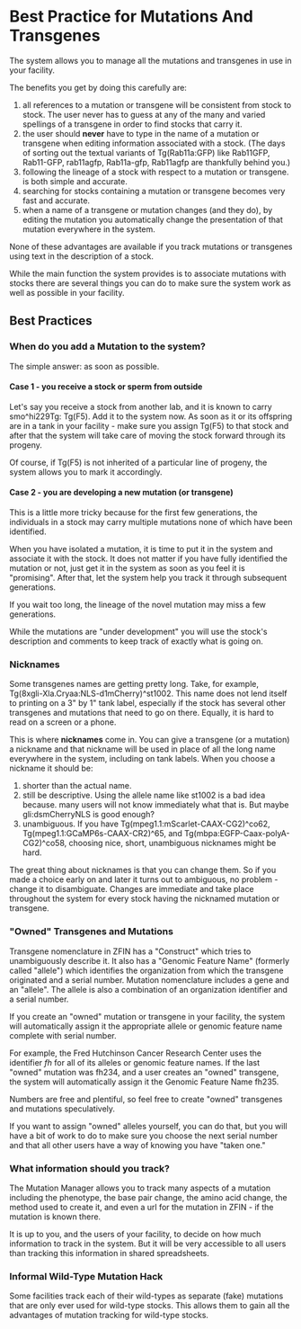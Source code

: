 # Best Practice for Mutations And Transgenes

The system allows you to manage all the mutations and transgenes in use in your facility.

The benefits you get by doing this carefully are:

1. all references to a mutation or transgene will be consistent from stock to stock.
The user never has to guess at any of the many and varied spellings of a transgene in order
to find stocks that carry it.
1. the user should **never** have to type in the name of a mutation or transgene when
editing information associated with a stock.
(The days of sorting out the textual variants of Tg(Rab11a:GFP) 
like Rab11GFP, Rab11-GFP, rab11agfp, Rab11a-gfp, Rab11agfp are thankfully behind you.)
1. following the lineage of a stock with respect to a mutation or transgene.
is both simple and accurate.
1. searching for stocks containing a mutation or transgene becomes very fast and accurate.
1. when a name of a transgene or mutation changes (and they do), by editing the mutation
you automatically change the presentation of that mutation everywhere in the system.

None of these advantages are available if you track mutations or transgenes using text
in the description of a stock.

While the main function the system provides is to associate mutations with stocks there are several things
you can do to make sure the system work as well as possible in your facility.

## Best Practices

### When do you add a Mutation to the system?

The simple answer: as soon as possible.

#### Case 1 - you receive a stock or sperm from outside

Let's say you receive a stock from another lab, and it is known to carry smo^hi229Tg: Tg(F5).
Add it to the system now.
As soon as it or its offspring are in a tank in your facility - make sure you assign Tg(F5) to that stock
and after that the system will take care of moving the stock forward through its progeny.

Of course, if Tg(F5) is not inherited of a particular line of progeny, the system allows you to mark it accordingly.

#### Case 2 - you are developing a new mutation (or transgene)

This is a little more tricky because for the first few generations,
the individuals in a stock may carry multiple mutations none of which have been identified.

When you have isolated a mutation, it is time to put it in the system and associate it with the stock.
It does not matter if you have fully identified the mutation or not, just get it in the system as soon
as you feel it is "promising". After that, let the system help you track it through subsequent generations.

If you wait too long, the lineage of the novel mutation may miss a few generations.

While the mutations are "under development" you will use the stock's description and comments to
keep track of exactly what is going on.

### Nicknames

Some transgenes names are getting pretty long. Take, for example, Tg(8xgli-Xla.Cryaa:NLS-d1mCherry)^st1002.
This name does not lend itself to printing on a 3" by 1" tank label, especially if the stock has several
other transgenes and mutations that need to go on there.
Equally, it is hard to read on a screen or a phone.

This is where **nicknames** come in.
You can give a transgene (or a mutation) a nickname and that nickname will be used in place of all the long
name everywhere in the system, including on tank labels.
When you choose a nickname it should be:

1. shorter than the actual name.
1. still be descriptive. Using the allele name like st1002 is a bad idea because.
many users will not know immediately what that is.
But maybe gli:dsmCherryNLS is good enough?
1. unambiguous.  If you have Tg(mpeg1.1:mScarlet-CAAX-CG2)^co62, Tg(mpeg1.1:GCaMP6s-CAAX-CR2)^65, 
and Tg(mbpa:EGFP-Caax-polyA-CG2)^co58, choosing nice, short, unambiguous nicknames might be hard.

The great thing about nicknames is that you can change them.
So if you made a choice early on and later it turns out to ambiguous, no problem - change it to disambiguate.
Changes are immediate and take place throughout the system for every stock having the nicknamed mutation or transgene.

### "Owned" Transgenes and Mutations

Transgene nomenclature in ZFIN has a "Construct" which tries to unambiguously describe it.
It also has a "Genomic Feature Name" (formerly called "allele") which identifies the organization from which the
transgene originated and a serial number. Mutation nomenclature includes a gene and an "allele".
The allele is also a combination of an organization identifier and a serial number. 

If you create an "owned" mutation or transgene in your facility, the system will automatically
assign it the appropriate allele or genomic feature name complete with serial number.

For example, the Fred Hutchinson Cancer Research Center uses the identifier *fh* for all 
of its alleles or genomic feature names.
If the last "owned" mutation was fh234, and a user
creates an "owned" transgene, the system will automatically assign it the Genomic Feature Name fh235.

Numbers are free and plentiful, so feel free to create "owned" transgenes and mutations speculatively.

If you want to assign "owned" alleles yourself,
you can do that, but you will have a bit of work to do to make sure you choose the next serial number and that
all other users have a way of knowing you have "taken one."


### What information should you track?

The Mutation Manager allows you to track many aspects of a mutation including the phenotype, the base pair change, 
the amino acid change, the method used to create it,
and even a url for the mutation in ZFIN - if the mutation is known there.

It is up to you, and the users of your facility, to decide on how much information to track in the system.
But it will be very accessible to all users than tracking this information in shared spreadsheets.

### Informal Wild-Type Mutation Hack

Some facilities track each of their wild-types as separate (fake) mutations that are only ever used for
wild-type stocks.  This allows them to gain all the advantages of mutation tracking for wild-type stocks.

